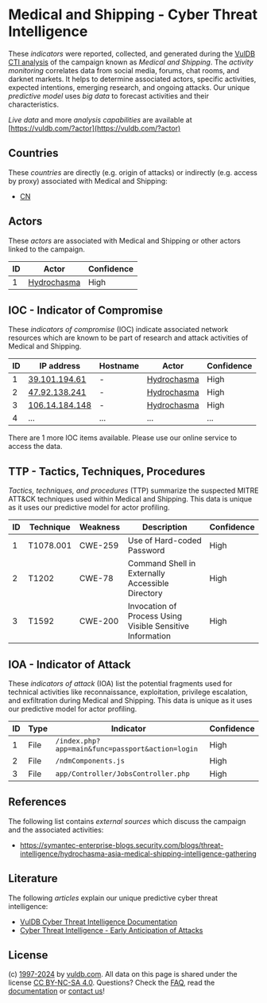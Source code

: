 # Medical and Shipping - Cyber Threat Intelligence

These _indicators_ were reported, collected, and generated during the [VulDB CTI analysis](https://vuldb.com/?kb.cti) of the campaign known as _Medical and Shipping_. The _activity monitoring_ correlates data from social media, forums, chat rooms, and darknet markets. It helps to determine associated actors, specific activities, expected intentions, emerging research, and ongoing attacks. Our unique _predictive model_ uses _big data_ to forecast activities and their characteristics.

_Live data_ and more _analysis capabilities_ are available at [https://vuldb.com/?actor](https://vuldb.com/?actor)

## Countries

These _countries_ are directly (e.g. origin of attacks) or indirectly (e.g. access by proxy) associated with Medical and Shipping:

* [CN](https://vuldb.com/?country.cn)

## Actors

These _actors_ are associated with Medical and Shipping or other actors linked to the campaign.

ID | Actor | Confidence
-- | ----- | ----------
1 | [Hydrochasma](https://vuldb.com/?actor.hydrochasma) | High

## IOC - Indicator of Compromise

These _indicators of compromise_ (IOC) indicate associated network resources which are known to be part of research and attack activities of Medical and Shipping.

ID | IP address | Hostname | Actor | Confidence
-- | ---------- | -------- | ----- | ----------
1 | [39.101.194.61](https://vuldb.com/?ip.39.101.194.61) | - | [Hydrochasma](https://vuldb.com/?actor.hydrochasma) | High
2 | [47.92.138.241](https://vuldb.com/?ip.47.92.138.241) | - | [Hydrochasma](https://vuldb.com/?actor.hydrochasma) | High
3 | [106.14.184.148](https://vuldb.com/?ip.106.14.184.148) | - | [Hydrochasma](https://vuldb.com/?actor.hydrochasma) | High
4 | ... | ... | ... | ...

There are 1 more IOC items available. Please use our online service to access the data.

## TTP - Tactics, Techniques, Procedures

_Tactics, techniques, and procedures_ (TTP) summarize the suspected MITRE ATT&CK techniques used within Medical and Shipping. This data is unique as it uses our predictive model for actor profiling.

ID | Technique | Weakness | Description | Confidence
-- | --------- | -------- | ----------- | ----------
1 | T1078.001 | CWE-259 | Use of Hard-coded Password | High
2 | T1202 | CWE-78 | Command Shell in Externally Accessible Directory | High
3 | T1592 | CWE-200 | Invocation of Process Using Visible Sensitive Information | High

## IOA - Indicator of Attack

These _indicators of attack_ (IOA) list the potential fragments used for technical activities like reconnaissance, exploitation, privilege escalation, and exfiltration during Medical and Shipping. This data is unique as it uses our predictive model for actor profiling.

ID | Type | Indicator | Confidence
-- | ---- | --------- | ----------
1 | File | `/index.php?app=main&func=passport&action=login` | High
2 | File | `/ndmComponents.js` | High
3 | File | `app/Controller/JobsController.php` | High

## References

The following list contains _external sources_ which discuss the campaign and the associated activities:

* https://symantec-enterprise-blogs.security.com/blogs/threat-intelligence/hydrochasma-asia-medical-shipping-intelligence-gathering

## Literature

The following _articles_ explain our unique predictive cyber threat intelligence:

* [VulDB Cyber Threat Intelligence Documentation](https://vuldb.com/?kb.cti)
* [Cyber Threat Intelligence - Early Anticipation of Attacks](https://www.scip.ch/en/?labs.20201022)

## License

(c) [1997-2024](https://vuldb.com/?kb.changelog) by [vuldb.com](https://vuldb.com/?kb.about). All data on this page is shared under the license [CC BY-NC-SA 4.0](https://creativecommons.org/licenses/by-nc-sa/4.0/). Questions? Check the [FAQ](https://vuldb.com/?kb.faq), read the [documentation](https://vuldb.com/?kb) or [contact us](https://vuldb.com/?contact)!
